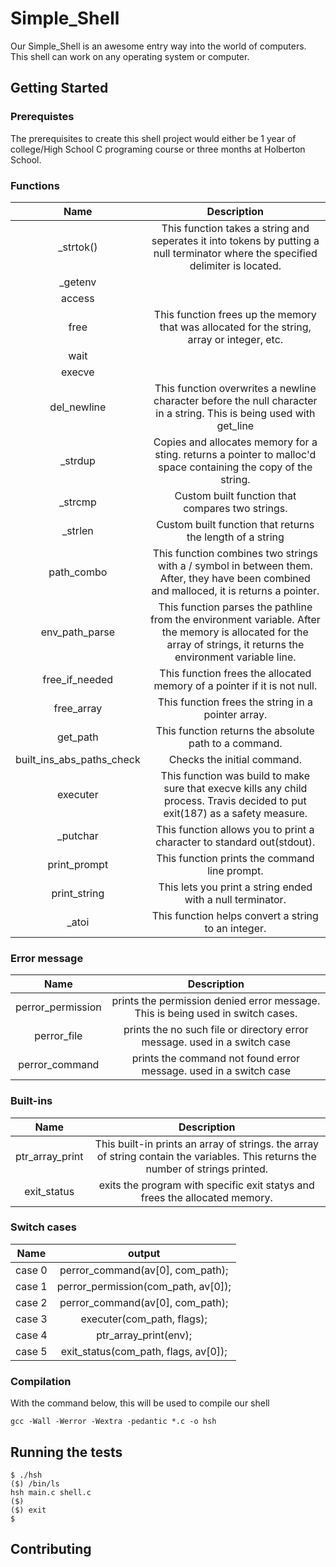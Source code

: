 # Simple_Shell

Our Simple_Shell is an awesome entry way into the world of computers. This shell can work on any operating system or computer.

## Getting Started

### Prerequistes

The prerequisites to create this shell project would either be 1 year of college/High School C programing course or three months at Holberton School.

### Functions

| Name  | Description |
|:-----:|:------:|
| _strtok() | This function takes a string and seperates it into tokens by putting a null terminator where the specified delimiter is located. |
| _getenv | |
| access |  |
| free | This function frees up the memory that was allocated for the string, array or integer, etc. |
| wait | |
| execve | |
| del_newline | This function overwrites a newline character before the null character in a string. This is being used with get_line |
| _strdup | Copies and allocates memory for a sting. returns a pointer to malloc'd space containing the copy of the string. |
| _strcmp | Custom built function that compares two strings. |
| _strlen | Custom built function that returns the length of a string |
| path_combo | This function combines two strings with a / symbol in between them. After, they have been combined and malloced, it is returns a pointer.|
| env_path_parse | This function parses the pathline from the environment variable. After the memory is allocated for the array of strings, it returns the environment variable line. |
| free_if_needed | This function frees the allocated memory of a pointer if it is not null. |
| free_array | This function frees the string in a pointer array. |
| get_path |  This function returns the absolute path to a command. |
| built_ins_abs_paths_check | Checks the initial command. |
| executer | This function was build to make sure that execve kills any child process. Travis decided to put exit(187) as a safety measure. |
| _putchar | This function allows you to print a character to standard out(stdout). |
| print_prompt | This function prints the command line prompt. |
| print_string | This lets you print a string ended with a null terminator. |
| _atoi | This function helps convert a string to an integer. |


### Error message

|Name  | Description |
|:----:|:------:|
| perror_permission | prints the permission denied error message. This is being used in switch cases.|
| perror_file | prints the no such file or directory error message. used in a switch case |
| perror_command | prints the command not found error message. used in a switch case |


### Built-ins

| Name  | Description |
|:-----:|:------:|
| ptr_array_print | This built-in prints an array of strings. the array of string contain the variables. This returns the number of strings printed. |
| exit_status | exits the program with specific exit statys and frees the allocated memory. |


### Switch cases

|Name | output|
|:-----:|:------:|
| case 0 | perror_command(av[0], com_path); |
| case 1 | perror_permission(com_path, av[0]); |
| case 2 | perror_command(av[0], com_path); |
| case 3 | executer(com_path, flags); |
| case 4 | ptr_array_print(env); |
| case 5 | exit_status(com_path, flags, av[0]); |

### Compilation

With the command below, this will be used to compile our shell

```
gcc -Wall -Werror -Wextra -pedantic *.c -o hsh
```

## Running the tests


```
$ ./hsh
($) /bin/ls
hsh main.c shell.c
($)
($) exit
$
```
## Contributing